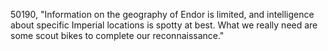 ﻿50190, "Information on the geography of Endor is limited, and intelligence about specific Imperial locations is spotty at best.  What we really need are some scout bikes to complete our reconnaissance."

